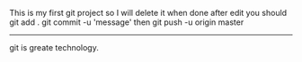 This is my first git project so I will delete it when done
after edit you should
git add .
git commit -u 'message'
then
git push -u origin master
**************************
git is greate technology.
